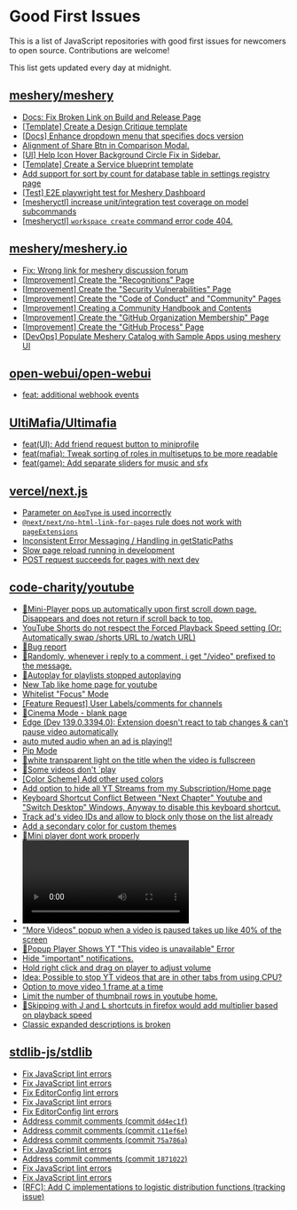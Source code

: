 # Good First Issues

This is a list of JavaScript repositories with good first issues for newcomers to open source. Contributions are welcome!

This list gets updated every day at midnight.

## [meshery/meshery](https://github.com/meshery/meshery)

- [Docs: Fix Broken Link on Build and Release Page](https://github.com/meshery/meshery/issues/15326)
- [[Template] Create a Design Critique template](https://github.com/meshery/meshery/issues/12502)
- [[Docs] Enhance dropdown menu that specifies docs version](https://github.com/meshery/meshery/issues/9227)
- [Alignment of Share Btn in Comparison Modal.](https://github.com/meshery/meshery/issues/15173)
- [[UI] Help Icon Hover Background Circle Fix in Sidebar.](https://github.com/meshery/meshery/issues/15202)
- [[Template] Create a Service blueprint template ](https://github.com/meshery/meshery/issues/12497)
- [Add support for sort by count for database table in settings registry page](https://github.com/meshery/meshery/issues/13958)
- [[Test] E2E playwright test for Meshery Dashboard](https://github.com/meshery/meshery/issues/14565)
- [[mesheryctl] increase unit/integration test coverage on model subcommands](https://github.com/meshery/meshery/issues/14042)
- [[mesheryctl] `workspace create` command error code 404.](https://github.com/meshery/meshery/issues/11312)

## [meshery/meshery.io](https://github.com/meshery/meshery.io)

- [Fix: Wrong link for meshery discussion forum](https://github.com/meshery/meshery.io/issues/2292)
- [[Improvement] Create the "Recognitions" Page](https://github.com/meshery/meshery.io/issues/2192)
- [[Improvement] Create the "Security Vulnerabilities" Page](https://github.com/meshery/meshery.io/issues/2194)
- [[Improvement] Create the "Code of Conduct" and "Community" Pages](https://github.com/meshery/meshery.io/issues/2186)
- [[Improvement] Creating a Community Handbook and Contents](https://github.com/meshery/meshery.io/issues/2176)
- [[Improvement] Create the "GitHub Organization Membership" Page](https://github.com/meshery/meshery.io/issues/2197)
- [[Improvement] Create the "GitHub Process" Page](https://github.com/meshery/meshery.io/issues/2195)
- [[DevOps] Populate Meshery Catalog with Sample Apps using meshery UI](https://github.com/meshery/meshery.io/issues/1699)

## [open-webui/open-webui](https://github.com/open-webui/open-webui)

- [feat: additional webhook events](https://github.com/open-webui/open-webui/issues/1240)

## [UltiMafia/Ultimafia](https://github.com/UltiMafia/Ultimafia)

- [feat(UI): Add friend request button to miniprofile](https://github.com/UltiMafia/Ultimafia/issues/2091)
- [feat(mafia): Tweak sorting of roles in multisetups to be more readable](https://github.com/UltiMafia/Ultimafia/issues/2077)
- [feat(game): Add separate sliders for music and sfx](https://github.com/UltiMafia/Ultimafia/issues/2070)

## [vercel/next.js](https://github.com/vercel/next.js)

- [Parameter on `AppType` is used incorrectly](https://github.com/vercel/next.js/issues/42846)
- [`@next/next/no-html-link-for-pages` rule does not work with `pageExtensions`](https://github.com/vercel/next.js/issues/53473)
- [Inconsistent Error Messaging / Handling in getStaticPaths](https://github.com/vercel/next.js/issues/41281)
- [Slow page reload running in development](https://github.com/vercel/next.js/issues/25108)
- [POST request succeeds for pages with next dev](https://github.com/vercel/next.js/issues/38863)

## [code-charity/youtube](https://github.com/code-charity/youtube)

- [🐞Mini-Player pops up automatically upon first scroll down page. Disappears and does not return if scroll back to top.](https://github.com/code-charity/youtube/issues/2781)
- [YouTube Shorts do not respect the Forced Playback Speed setting (Or: Automatically swap /shorts URL to /watch URL)](https://github.com/code-charity/youtube/issues/3033)
- [🐞Bug report](https://github.com/code-charity/youtube/issues/3035)
- [🐞Randomly, whenever i reply to a comment, i get "/video" prefixed to the message.](https://github.com/code-charity/youtube/issues/2837)
- [🐞Autoplay for playlists stopped autoplaying](https://github.com/code-charity/youtube/issues/2735)
- [New Tab like home page for youtube](https://github.com/code-charity/youtube/issues/3029)
- [Whitelist "Focus" Mode](https://github.com/code-charity/youtube/issues/3032)
- [[Feature Request] User Labels/comments for channels](https://github.com/code-charity/youtube/issues/3026)
- [🐞Cinema Mode - blank page](https://github.com/code-charity/youtube/issues/3031)
- [Edge (Dev 139.0.3394.0): Extension doesn't react to tab changes & can't pause video automatically](https://github.com/code-charity/youtube/issues/3022)
- [auto muted audio when an ad is playing!!](https://github.com/code-charity/youtube/issues/3013)
- [Pip Mode](https://github.com/code-charity/youtube/issues/2964)
- [🐞white transparent light on the title when the video is fullscreen](https://github.com/code-charity/youtube/issues/2845)
- [🐞Some videos don't ´play](https://github.com/code-charity/youtube/issues/2870)
- [[Color Scheme] Add other used colors](https://github.com/code-charity/youtube/issues/3024)
- [Add option to hide all YT Streams from my Subscription/Home page](https://github.com/code-charity/youtube/issues/2872)
- [Keyboard Shortcut Conflict Between "Next Chapter" Youtube and "Switch Desktop" Windows, Anyway to disable this keyboard shortcut.](https://github.com/code-charity/youtube/issues/2882)
- [Track ad's video IDs and allow to block only those on the list already](https://github.com/code-charity/youtube/issues/3016)
- [Add a secondary color for custom themes](https://github.com/code-charity/youtube/issues/2797)
- [🐞Mini player dont work properly](https://github.com/code-charity/youtube/issues/3020)
- [<video> Player buttons to be added</video>](https://github.com/code-charity/youtube/issues/1445)
- ["More Videos" popup when a video is paused takes up like 40% of the screen](https://github.com/code-charity/youtube/issues/3021)
- [🐞Popup Player Shows YT "This video is unavailable" Error](https://github.com/code-charity/youtube/issues/3019)
- [Hide "important" notifications.](https://github.com/code-charity/youtube/issues/2839)
- [Hold right click and drag on player to adjust volume](https://github.com/code-charity/youtube/issues/1131)
- [Idea:  Possible to stop YT videos that are in other tabs from using CPU?](https://github.com/code-charity/youtube/issues/3017)
- [Option to move video 1 frame at a time](https://github.com/code-charity/youtube/issues/3015)
- [Limit the number of thumbnail rows in youtube home.](https://github.com/code-charity/youtube/issues/2991)
- [🐞Skipping with J and L shortcuts in firefox would add multiplier based on playback speed](https://github.com/code-charity/youtube/issues/3012)
- [Classic expanded descriptions is broken ](https://github.com/code-charity/youtube/issues/1802)

## [stdlib-js/stdlib](https://github.com/stdlib-js/stdlib)

- [Fix JavaScript lint errors](https://github.com/stdlib-js/stdlib/issues/7634)
- [Fix JavaScript lint errors](https://github.com/stdlib-js/stdlib/issues/7599)
- [Fix EditorConfig lint errors](https://github.com/stdlib-js/stdlib/issues/7559)
- [Fix JavaScript lint errors](https://github.com/stdlib-js/stdlib/issues/7553)
- [Fix EditorConfig lint errors](https://github.com/stdlib-js/stdlib/issues/7542)
- [Address commit comments (commit `dd4ec1f`)](https://github.com/stdlib-js/stdlib/issues/7454)
- [Address commit comments (commit `c11ef6e`)](https://github.com/stdlib-js/stdlib/issues/7453)
- [Address commit comments (commit `75a786a`)](https://github.com/stdlib-js/stdlib/issues/7452)
- [Fix JavaScript lint errors](https://github.com/stdlib-js/stdlib/issues/6406)
- [Address commit comments (commit `1871022`)](https://github.com/stdlib-js/stdlib/issues/6713)
- [Fix JavaScript lint errors](https://github.com/stdlib-js/stdlib/issues/7019)
- [Fix JavaScript lint errors](https://github.com/stdlib-js/stdlib/issues/7085)
- [[RFC]: Add C implementations to logistic distribution functions (tracking issue)](https://github.com/stdlib-js/stdlib/issues/3692)


